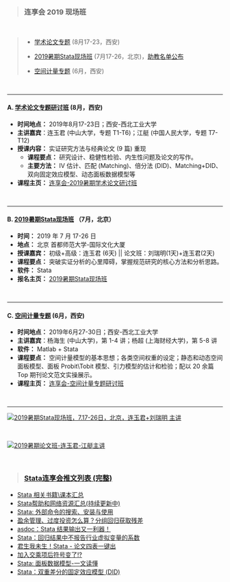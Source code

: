 



&emsp;
---
> ### 连享会 2019 现场班

&emsp;

> - [学术论文专题](https://gitee.com/arlionn/Course/blob/master/2019Papers.md) (8月17-23，西安)
> &emsp;
> - [2019暑期Stata现场班](https://gitee.com/arlionn/Course/blob/master/2019%E6%9A%91%E6%9C%9FStata%E7%8E%B0%E5%9C%BA%E7%8F%AD.md) (7月17-26，北京)，[助教名单公布](https://gitee.com/arlionn/Course/blob/master/%E5%8A%A9%E6%95%99%E6%8B%9B%E8%81%98/2019%E6%9A%91%E6%9C%9FStata%E7%8E%B0%E5%9C%BA%E7%8F%AD%E5%8A%A9%E6%95%99%E5%90%8D%E5%8D%95%E5%85%AC%E5%B8%83.md)    
> 
> - [空间计量专题](https://gitee.com/arlionn/Course/blob/master/Spatial.md) (6月，西安)


&emsp;


---
#### A. [学术论文专题研讨班](https://gitee.com/arlionn/Course/blob/master/2019Papers.md)  (8月，西安)
- **时间地点：** 2019年8月17-23日；西安-西北工业大学  
- **主讲嘉宾**：连玉君 (中山大学，专题 T1-T6)；江艇 (中国人民大学，专题 T7-T12)
- **授课内容：** 实证研究方法与经典论文 (9 篇) 重现
  - **课程要点：** 研究设计、稳健性检验、内生性问题及论文的写作。
  - **主要方法：** IV 估计、匹配 (Matching)、倍分法 (DID)、Matching+DID、双向固定效应模型、动态面板数据模型等
- **课程主页：** [连享会-2019暑期学术论文研讨班](https://gitee.com/arlionn/Course/blob/master/2019Papers.md) 


&emsp;

---
#### B. [2019暑期Stata现场班](https://gitee.com/arlionn/Course/blob/master/2019%E6%9A%91%E6%9C%9FStata%E7%8E%B0%E5%9C%BA%E7%8F%AD.md)  （7月，北京）

- **时间：** 2019 年 7 月 17-26 日    
- **地点：** 北京 首都师范大学-国际文化大厦    
- **授课嘉宾：** 初级+高级：连玉君 (6天)  ||  论文班：刘瑞明(1天)+连玉君(2天)
- **课程要点：** 突破实证分析的心里障碍，掌握规范研究的核心方法和分析思路。
- **软件：** Stata
- **报名主页：** [2019暑期Stata现场班](http://www.peixun.net/view/1224.html) 


&emsp;

---
#### C. [空间计量专题](https://gitee.com/arlionn/Course/blob/master/Spatial.md) (6月，西安)
- **时间地点：** 2019年6月27-30日；西安-西北工业大学
- **主讲嘉宾**：杨海生 (中山大学)，第 1-4 讲；杨超 (上海财经大学)，第 5-8 讲
- **软件：** Matlab + Stata
- **课程要点：** 空间计量模型的基本思想；各类空间权重的设定；静态和动态空间面板模型、面板 Probit\Tobit 模型、引力模型的估计和检验；配以 20 余篇 Top 期刊论文范文实操展示。   
- **课程主页：** [连享会-空间计量专题研讨班](https://gitee.com/arlionn/Course/blob/master/Spatial.md) 




&emsp;


---
[![2019暑期Stata现场班，7.17-26日，北京，连玉君+刘瑞明 主讲](http://upload-images.jianshu.io/upload_images/7692714-2e573f9e9302e8f9.png?imageMogr2/auto-orient/strip%7CimageView2/2/w/1240 "imgNum_5102103")](https://gitee.com/arlionn/Course/blob/master/2019%E6%9A%91%E6%9C%9FStata%E7%8E%B0%E5%9C%BA%E7%8F%AD.md)

&emsp;

[![2019暑期论文班-连玉君-江艇主讲](https://images.gitee.com/uploads/images/2019/0622/184256_8d116938_1522177.jpeg)](https://gitee.com/arlionn/Course/blob/master/2019Papers.md)


&emsp;

> ### [Stata连享会推文列表 (完整)](https://www.jianshu.com/p/de82fdc2c18a)

- [Stata 相关书籍\课本汇总](https://link.zhihu.com/?target=http%3A//www.jianshu.com/p/f1c4b8762709)
- [Stata帮助和网络资源汇总(持续更新中)](https://link.zhihu.com/?target=http%3A//www.jianshu.com/p/c723bb0dbf98)
- [Stata: 外部命令的搜索、安装与使用](http://www.jianshu.com/p/9b8ecf8f332e)
- [盈余管理、过度投资怎么算？分组回归获取残差](https://www.jianshu.com/p/73bc73a87d6c)
- [asdoc：Stata 结果输出又一利器！](http://www.jianshu.com/p/e4ddcd06f8ae)
- [Stata：回归结果中不报告行业虚拟变量的系数](https://www.jianshu.com/p/85f09d645862)
- [君生我未生！Stata - 论文四表一键出](https://link.zhihu.com/?target=http%3A//www.jianshu.com/p/97c4f291ee1e)
- [加入交乘项后符号变了!?](http://www.jianshu.com/p/953f30f39195)
- [Stata: 面板数据模型-一文读懂](http://www.jianshu.com/p/e103270ce674)
- [Stata：双重差分的固定效应模型 (DID)](https://www.jianshu.com/p/e97c1dc05c2c)
